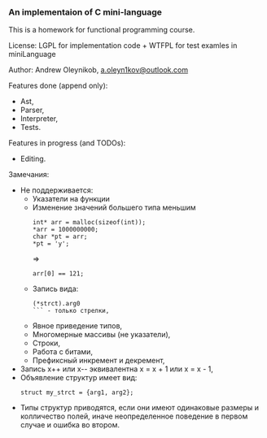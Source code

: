 ### An implementaion of C mini-language

This is a homework for functional programming course.

License: LGPL for implementation code + WTFPL for test examles in miniLanguage

Author: Andrew Oleynikob, a.oleyn1kov@outlook.com

Features done (append only):

- Ast,
- Parser,
- Interpreter,
- Tests.

Features in progress (and TODOs):

- Editing.

Замечания:

- Не поддерживается:
  - Указатели на функции
  - Изменение значений большего типа меньшим
    ```
    int* arr = malloc(sizeof(int));
    *arr = 1000000000;
    char *pt = arr;
    *pt = 'y'; 
    ```
    => 
    ```
    arr[0] == 121;
    ```
  - Запись вида:
    ```
    (*strct).arg0
    ``` - только стрелки,
  - Явное приведение типов,
  - Многомерные массивы (не указатели),
  - Строки,
  - Работа с битами,
  - Префиксный инкремент и декремент,
- Запись x++ или x-- эквивалентна x = x + 1 или x = x - 1,
- Объявление структур имеет вид:
    ```
    struct my_strct = {arg1, arg2};
    ```
- Типы структур приводятся, если они имеют одинаковые размеры и колличество полей, иначе неопределенное поведение в первом случае и ошибка во втором.